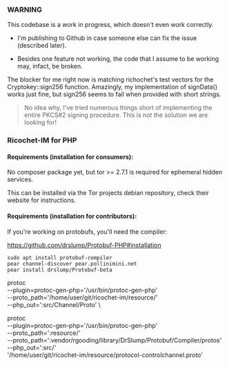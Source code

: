 ### WARNING

This codebase is a work in progress, which doesn't even work correctly. 

 * I'm publishing to Github in case someone else can fix the issue (described later).
 
 * Besides one feature not working, the code that I assume to be working may, infact, be broken. 
 
The blocker for me right now is matching richochet's test vectors for the Cryptokey::sign256 function.
Amazingly, my implementation of signData() works just fine, but sign256 seems to fail when provided with short strings.

> No idea why, I've tried numerous things short of implementing the entire PKCS#2 signing procedure. This is not the solution we are looking for!


### Ricochet-IM for PHP

#### Requirements (installation for consumers):

No composer package yet, but tor >= 2.7.1 is required for ephemeral hidden services. 
 
This can be installed via the Tor projects debian repository, check their website for instructions.

#### Requirements (installation for contributors):

If you're working on protobufs, you'll need the compiler: 

https://github.com/drslump/Protobuf-PHP#installation

    sudo apt install protobuf-compiler
    pear channel-discover pear.pollinimini.net
    pear install drslump/Protobuf-beta

  protoc \
    --plugin=protoc-gen-php='/usr/bin/protoc-gen-php' \
    --proto_path='/home/user/git/ricochet-im/resource/' \
    --php_out=':src/Channel/Proto' \

protoc \
    --plugin=protoc-gen-php='/usr/bin/protoc-gen-php' \
    --proto_path=':resource/' \
    --proto_path=':vendor/rgooding/library/DrSlump/Protobuf/Compiler/protos' \
    --php_out=':src/' \
    '/home/user/git/ricochet-im/resource/protocol-controlchannel.proto'
